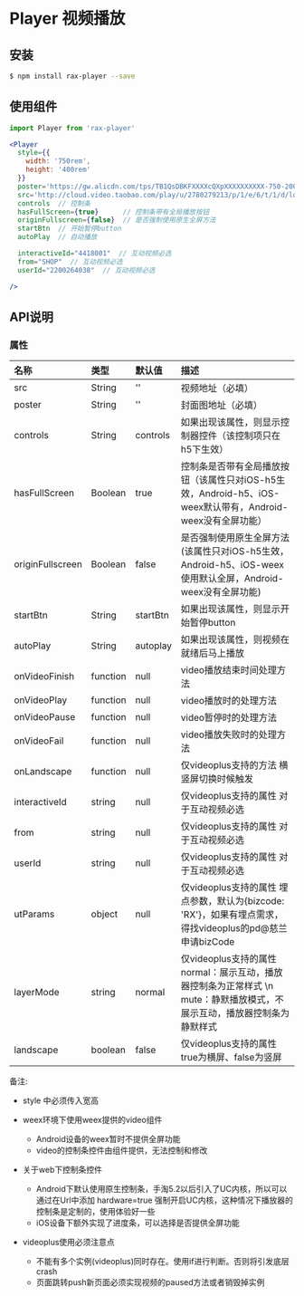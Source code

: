# Player 视频播放

## 安装

```bash
$ npm install rax-player --save
```

## 使用组件
    
```jsx
import Player from 'rax-player'

<Player
  style={{
    width: '750rem',
    height: '400rem'
  }}
  poster='https://gw.alicdn.com/tps/TB1QsDBKFXXXXcQXpXXXXXXXXXX-750-200.png'  // 封面图地址
  src='http://cloud.video.taobao.com/play/u/2780279213/p/1/e/6/t/1/d/ld/36255062.mp4'  // 视频地址
  controls  // 控制条
  hasFullScreen={true}      // 控制条带有全局播放按钮
  originFullscreen={false}  // 是否强制使用原生全屏方法
  startBtn  // 开始暂停button
  autoPlay  // 自动播放

  interactiveId="4418001"  // 互动视频必选
  from="SHOP"  // 互动视频必选
  userId="2200264038"  // 互动视频必选

/>
```

## API说明

### 属性

|名称|类型|默认值|描述|
|:---------------|:--------|:----|:----------|
|src|String|''|视频地址（必填）| 
|poster|String|''|封面图地址（必填）|
|controls| String | controls | 如果出现该属性，则显示控制器控件（该控制项只在h5下生效）|
|hasFullScreen| Boolean | true | 控制条是否带有全局播放按钮（该属性只对iOS-h5生效，Android-h5、iOS-weex默认带有，Android-weex没有全屏功能）|
|originFullscreen| Boolean | false | 是否强制使用原生全屏方法(该属性只对iOS-h5生效，Android-h5、iOS-weex使用默认全屏，Android-weex没有全屏功能)
|startBtn| String | startBtn | 如果出现该属性，则显示开始暂停button|
|autoPlay| String | autoplay | 如果出现该属性，则视频在就绪后马上播放|
|onVideoFinish| function | null | video播放结束时间处理方法 
|onVideoPlay| function | null | video播放时的处理方法 
|onVideoPause| function | null | video暂停时的处理方法 
|onVideoFail| function | null | video播放失败时的处理方法 
|onLandscape| function | null | 仅videoplus支持的方法 横竖屏切换时候触发
|interactiveId| string | null | 仅videoplus支持的属性 对于互动视频必选 
|from| string | null | 仅videoplus支持的属性 对于互动视频必选 
|userId| string | null | 仅videoplus支持的属性 对于互动视频必选 
|utParams| object | null | 仅videoplus支持的属性 埋点参数，默认为{bizcode: 'RX'}，如果有埋点需求，得找videoplus的pd@慈兰申请bizCode
|layerMode| string | normal | 仅videoplus支持的属性 normal：展示互动，播放器控制条为正常样式 \n mute：静默播放模式，不展示互动，播放器控制条为静默样式
|landscape| boolean | false | 仅videoplus支持的属性 true为横屏、false为竖屏

备注:

* style 中必须传入宽高
* weex环境下使用weex提供的video组件
  + Android设备的weex暂时不提供全屏功能
  + video的控制条控件由组件提供，无法控制和修改
* 关于web下控制条控件
  + Android下默认使用原生控制条，手淘5.2以后引入了UC内核，所以可以通过在Url中添加 hardware=true 强制开启UC内核，这种情况下播放器的控制条是定制的，使用体验好一些
  + iOS设备下额外实现了进度条，可以选择是否提供全屏功能

* videoplus使用必须注意点
  + 不能有多个实例(videoplus)同时存在。使用if进行判断。否则将引发底层crash
  + 页面跳转push新页面必须实现视频的paused方法或者销毁掉实例